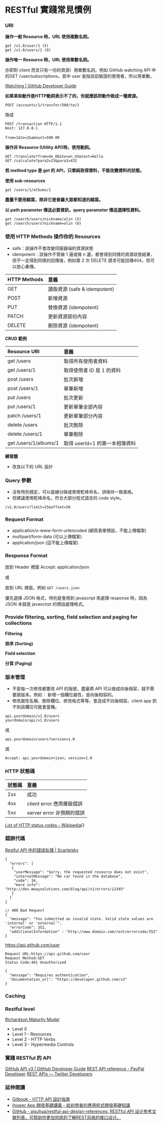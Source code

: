 # RESTful 實踐常見慣例

<!-- HTTP Request 由「HTTP Method 動詞 + URL 名詞 + Content Types 格式」所組成 -->

### URI

**操作一般 Resource 時，URL 使用複數名詞。**

```
get /v1.0/user/1 (X)
get /v1.0/users/1 (O)
```

**操作唯一 Resource 時，URL 使用單數名詞。**

亦即對 client 而言只有一份的資源）用單數名詞。例如 GitHub watching API 中的GET /user/subscriptions，其中 user 是指目前驗證的使用者，所以用單數。

[Watching | GitHub Developer Guide](https://developer.github.com/v3/activity/watching/#list-repositories-being-watched)

**如果某些動作是HTTP動詞表示不了的，你就應該把動作做成一種資源。**

```
POST /accounts/1/transfer/500/to/2
```

換成

```
POST /transaction HTTP/1.1
Host: 127.0.0.1
　　
from=1&to=2&amount=500.00
```

**操作非 Resource (Utility API)時，使用動詞。**

```
GET /translate?from=de_DE&to=en_US&text=Hallo
GET /calculate?para2=23&para2=432
```

**若 method type 是 get 的 API，只單純取得資料，不能改變資料的狀態。**

**使用 sub-resources**

```
get /users/1/albums/1
```

**盡量不要用縮寫，除非它是普羅大眾都知道的縮寫。**

**以 path parameter 傳送必要資訊，query parameter 傳送選擇性資料。**

```
get /search/users/nickname/alin (X)
get /search/users?nickname=alin (O)
```

### 使用 HTTP Methods 操作你的 Resources

* safe：該操作不會改變伺服器端的資源狀態
* idempotent：該操作不管做 1 遍或做 n 遍，都會得到同樣的資源狀態結果，但不一定得到同樣的回傳值，例如第 2 次 DELETE 請求可能回傳404，但可以放心重傳。

| HTTP Methods | 意義                        |
| :----------- | :-------------------------- |
| GET          | 讀取資源 (safe & idempotent) |
| POST         | 新增資源                     |
| PUT          | 替換資源 (idempotent)        |
| PATCH        | 更新資源部份內容              |
| DELETE       | 刪除資源 (idempotent)        |

**CRUD 範例**

| Resource URI         | 意義                        |
| :------------------- | :-------------------------- |
| get  /users          | 取得所有使用者資料             |
| get  /users/1        | 取得使用者 ID 是 1 的資料      |
| post /users          | 批次新增                     |
| post /users/1        | 單筆新增                     |
| put  /users          | 批次更新                     |
| put  /users/1        | 更新單筆全部內容               |
| patch  /users/1      | 更新單筆部分內容               |
| delete /users        | 批次刪除                     |
| delete /users/1      | 單筆刪除                     |
| get /users/1/albums/1| 取得 userId=1 的第一本相簿資料 |


**練習題**

* 改良以下的 URL 設計

<!--
getmysqltime -> get /time
getswver -> get /sw/version
getpri-matno -> get /pri/matno
chkstationmacisexist -> get check/station/mac
writestation-testitem -> post station/test/item
chkmatnoisfix
getparaname -> parameters
getnonfix-paradata ->
getfix-paradata ->
registerpdid -> post /register/pid
chkpdidisexist -> get /check/pid
writeerorcode-pdid -> post /error-code/pid
getfixjudgeresult -> get fix/judge/result
writetestlist -> post /info/
writetetestdietial -> post /info/detail
 -->

### Query 參數

* 沒有特別規定，可以底線分隔或使用駝峰命名，須保持一致風格。
* 但建議使用駝峰命名，符合大部分程式語言的 code style。

```
/v1.0/users?limit=25&offset=50
```

### Request Format

* application/x-www-form-urlencoded (網頁表單預設，不能上傳檔案)
* multipart/form-data (可以上傳檔案)
* application/json (這不能上傳檔案)

### Response Format

放到 Header 裡面 Accept: application/json

或

放到 URL 裡面，例如 `GET /users.json`

優先選擇 JSON 格式，特別是會用到 javascript 來處理 response 時，因為 JSON 本就是 javascirpt 的預設處理格式。

### Provide filtering, sorting, field selection and paging for collections

**Filtering**

**排序 (Sorting)**

**Field selection**

**分頁 (Paging)**

### 版本管理

* 不是每一次修改都要改 API 的版號，盡量將 API 可以做成向後相容，就不需要跳版本。例如：
新增一個欄位屬性，是向後相容的。
* 修改屬性名稱、刪除欄位、修改格式等等，會造成不向後相容。client app 抓不到該欄位可能會當機。

```
api.yourdomain/v1.0/users
yourdomain/api/v1.0/users
```

或

```
api.yourdomain/users?version=1.0
```

或

```
Accept: api.yourdomain+json; version=1.0
```

### HTTP 狀態碼

| 狀態碼     | 意義                       |
| :-------- | :------------------------ |
| 2xx       | 成功                       |
| 4xx       | client error 應用層級錯誤   |
| 5xx       | server error 非預期的錯誤   |

[List of HTTP status codes - Wikipedia](https://en.wikipedia.org/wiki/List_of_HTTP_status_codes)Ω

### 錯誤代碼

[Restful API 中的错误处理 | Scarletsky](http://scarletsky.github.io/2016/11/30/error-handling-in-restful-api/)

```
{
  "errors": [
   {
    "userMessage": "Sorry, the requested resource does not exist",
    "internalMessage": "No car found in the database",
    "code": 34,
    "more info": "http://dev.mwaysolutions.com/blog/api/v1/errors/12345"
   }
  ]
}
```

```
// 400 Bad Request
{
  "message": "You submitted an invalid state. Valid state values are 'internal' or 'external'",
  "errorCode": 352,
  "additionalInformation" : "http://www.domain.com/rest/errorcode/352"
}
```

https://api.github.com/user

```
Request URL:https://api.github.com/user
Request Method:GET
Status Code:401 Unauthorized
```

```
{
  "message": "Requires authentication",
  "documentation_url": "https://developer.github.com/v3"
}
```

### Caching

### Restful level

[Richardson Maturity Model](https://martinfowler.com/articles/richardsonMaturityModel.html)

* Level 0
* Level 1 - Resources
* Level 2 - HTTP Verbs
* Level 3 - Hypermedia Controls

### 實踐 RESTful 的 API

[GitHub API v3 | GitHub Developer Guide](https://developer.github.com/v3/)
[REST API reference - PayPal Developer](https://developer.paypal.com/docs/api/)
[REST APIs — Twitter Developers](https://dev.twitter.com/rest/public)

### 延伸閱讀

* [Gitbook - HTTP API 設計指南](https://kcyeu.gitbooks.io/http-api-design-guide-tc/content/)
* [ihower App 開發基礎講義 - 給初學者的應用程式開發基礎知識](https://ihower.tw/cs/web-apis.html)
* [GitHub - aisuhua/restful-api-design-references: RESTful API 设计参考文献列表，可帮助你更加彻底的了解REST风格的接口设计。](https://github.com/aisuhua/restful-api-design-references)



<!-- ### Best Practices

* [mwaysolutions - 10 Best Practices for Better RESTful API](http://blog.mwaysolutions.com/2014/06/05/10-best-practices-for-better-restful-api/)
https://blog.philipphauer.de/restful-api-design-best-practices/ -->
